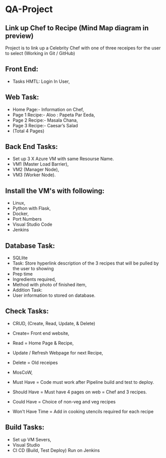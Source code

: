 # QA-Project

## Link up Chef to Recipe (Mind Map diagram in preview)

Project is to link up a Celebrity Chef with one of three receipes for the user to select (Working in Git / GitHub)

## Front End:  

* Tasks HMTL: Login In User, 

## Web Task:           

* Home Page:-				Information on Chef, 
* Page 1 Recipe:-   Aloo : Papeta Par Eeda, 
* Page 2 Recipe:-   Masala Chana, 
* Page 3 Recipe:-   Caesar’s Salad 
* (Total 4 Pages)

## Back End Tasks:     
	
* Set up 3 X Azure VM with same Resourse Name.
* VM1 (Master Load Barrier), 
* VM2 (Manager Node), 
* VM3 (Worker Node).

## Install the VM's with following:
         
* Linux, 
* Python with Flask, 
* Docker,
* Port Numbers
* Visual Studio Code
* Jenkins

## Database Task:      
												
* SQLlite 
* Task: Store hyperlink description of the 3 recipes that will be pulled by the user to showing
* Prep time
* Ingredients required,
* Method with photo of finished item, 
* Addition Task: 
* User information to stored on database.

## Check Tasks:      

* CRUD, (Create, Read, Update, & Delete)
* Create= Front end website, 
* Read = Home Page & Recipe, 
* Update / Refresh Webpage for next Recipe, 
* Delete = Old receipes

* MosCoW, 
* Must Have = Code must work after Pipeline build and test to deploy.
* Should Have = Must have 4 pages on web = Chef and 3 recipes.
* Could Have = Choice of non-veg and veg recipes
* Won't Have Time = Add in cooking utencils required for each recipe
                    
 ## Build Tasks:       
 						
* Set up VM Severs,
* Visual Studio
* CI CD (Build, Test Deploy) Run on Jenkins
                    
                    
                    
                    
                    
                    
                    
                    
                    
                    
                     
           
                     

        




